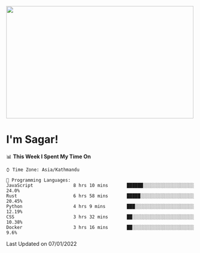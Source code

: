 
<img src="https://media.giphy.com/media/3ornk57KwDXf81rjWM/giphy.gif" width="500" height="300" frameBorder="0" class="giphy-embed" allowFullScreen></img>

#   I'm Sagar!

<!--START_SECTION:waka-->
📊 **This Week I Spent My Time On** 

```text
⌚︎ Time Zone: Asia/Kathmandu

💬 Programming Languages: 
JavaScript               8 hrs 10 mins       ██████░░░░░░░░░░░░░░░░░░░   24.0% 
Rust                     6 hrs 58 mins       █████░░░░░░░░░░░░░░░░░░░░   20.45% 
Python                   4 hrs 9 mins        ███░░░░░░░░░░░░░░░░░░░░░░   12.19% 
CSS                      3 hrs 32 mins       ██░░░░░░░░░░░░░░░░░░░░░░░   10.38% 
Docker                   3 hrs 16 mins       ██░░░░░░░░░░░░░░░░░░░░░░░   9.6%

```


 Last Updated on 07/01/2022
<!--END_SECTION:waka-->
